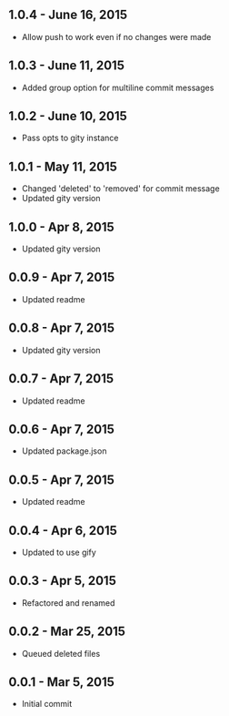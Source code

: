 
1.0.4 - June 16, 2015
--------------------

  * Allow push to work even if no changes were made

1.0.3 - June 11, 2015
--------------------

  * Added group option for multiline commit messages

1.0.2 - June 10, 2015
--------------------

  * Pass opts to gity instance

1.0.1 - May 11, 2015
--------------------

  * Changed 'deleted' to 'removed' for commit message
  * Updated gity version

1.0.0 - Apr 8, 2015
--------------------

  * Updated gity version

0.0.9 - Apr 7, 2015
--------------------

  * Updated readme

0.0.8 - Apr 7, 2015
--------------------

  * Updated gity version

0.0.7 - Apr 7, 2015
--------------------

  * Updated readme

0.0.6 - Apr 7, 2015
--------------------

  * Updated package.json

0.0.5 - Apr 7, 2015
--------------------

  * Updated readme

0.0.4 - Apr 6, 2015
--------------------

  * Updated to use gify

0.0.3 - Apr 5, 2015
--------------------

  * Refactored and renamed

0.0.2 - Mar 25, 2015
--------------------

  * Queued deleted files

0.0.1 - Mar 5, 2015
--------------------

  * Initial commit